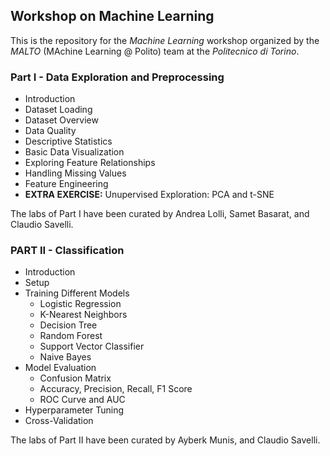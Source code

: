 ## Workshop on Machine Learning 

This is the repository for the *Machine Learning* workshop organized by the *MALTO* (MAchine Learning @ Polito) team at the *Politecnico di Torino*.


### Part I - Data Exploration and Preprocessing

- Introduction
- Dataset Loading 
- Dataset Overview
- Data Quality 
- Descriptive Statistics
- Basic Data Visualization
- Exploring Feature Relationships
- Handling Missing Values
- Feature Engineering
- **EXTRA EXERCISE:** Unupervised Exploration: PCA and t-SNE

The labs of Part I have been curated by Andrea Lolli, Samet Basarat, and Claudio Savelli. 

### PART II - Classification 

- Introduction
- Setup
- Training Different Models
  - Logistic Regression
  - K-Nearest Neighbors
  - Decision Tree
  - Random Forest
  - Support Vector Classifier
  - Naive Bayes
- Model Evaluation
  - Confusion Matrix
  - Accuracy, Precision, Recall, F1 Score
  - ROC Curve and AUC
- Hyperparameter Tuning
- Cross-Validation

The labs of Part II have been curated by Ayberk Munis, and Claudio Savelli.
